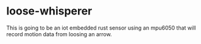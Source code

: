# loose-whisperer

This is going to be an iot embedded rust sensor using an mpu6050 that will record motion data from loosing an arrow.
